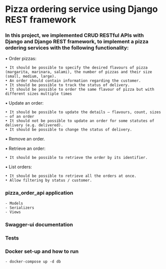 #  Pizza ordering service using Django REST framework

### In this project, we implemented CRUD RESTful APIs with Django and Django REST framework, to implement a pizza ordering services with the following functionality:

• Order pizzas:
    
    • It should be possible to specify the desired flavours of pizza (margarita, marinara, salami), the number of pizzas and their size (small, medium, large).
    • An order should contain information regarding the customer.
    • It should be possible to track the status of delivery.
    • It should be possible to order the same flavour of pizza but with different sizes multiple times

• Update an order:

    • It should be possible to update the details — flavours, count, sizes — of an order
    • It should not be possible to update an order for some statutes of delivery (e.g. delivered).
    • It should be possible to change the status of delivery.
• Remove an order.

• Retrieve an order:
  
    • It should be possible to retrieve the order by its identifier.
• List orders:
    
    • It should be possible to retrieve all the orders at once.
    • Allow filtering by status / customer.

### pizza_order_api application

    - Models
    - Serializers
    - Views
    
### Swagger-ui documentation
    
### Tests
    
    
### Docker set-up and how to run

    - docker-compose up -d db
    

